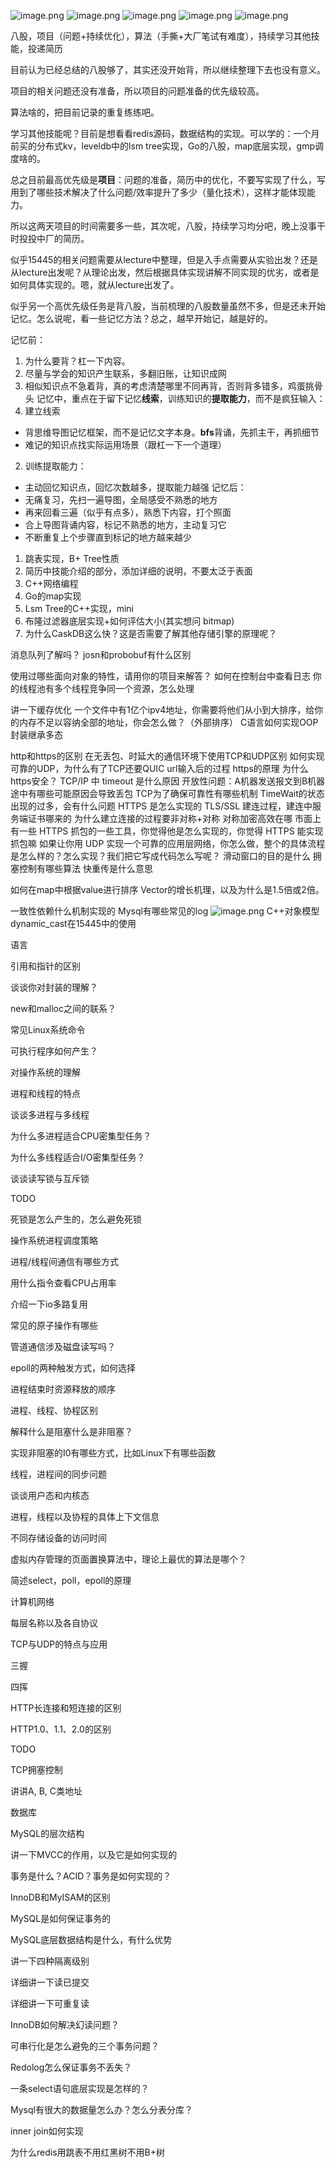 ![image.png](https://raw.githubusercontent.com/ren77281/pigco-image/main/img/202409232105442.png)
![image.png](https://raw.githubusercontent.com/ren77281/pigco-image/main/img/202409232105463.png)
![image.png](https://raw.githubusercontent.com/ren77281/pigco-image/main/img/202409232106869.png)
![image.png](https://raw.githubusercontent.com/ren77281/pigco-image/main/img/202409232106126.png)
![image.png](https://raw.githubusercontent.com/ren77281/pigco-image/main/img/202409232106219.png)

八股，项目（问题+持续优化），算法（手撕+大厂笔试有难度），持续学习其他技能，投递简历

目前认为已经总结的八股够了，其实还没开始背，所以继续整理下去也没有意义。

项目的相关问题还没有准备，所以项目的问题准备的优先级较高。

算法啥的，把目前记录的重复练练吧。

学习其他技能呢？目前是想看看redis源码，数据结构的实现。可以学的：一个月前买的分布式kv，leveldb中的lsm tree实现，Go的八股，map底层实现，gmp调度啥的。

总之目前最高优先级是**项目**：问题的准备，简历中的优化，不要写实现了什么，写用到了哪些技术解决了什么问题/效率提升了多少（量化技术），这样才能体现能力。

所以这两天项目的时间需要多一些，其次呢，八股，持续学习均分吧，晚上没事干时投投中厂的简历。

似乎15445的相关问题需要从lecture中整理，但是入手点需要从实验出发？还是从lecture出发呢？从理论出发，然后根据具体实现讲解不同实现的优劣，或者是如何具体实现的。嗯，就从lecture出发了。

似乎另一个高优先级任务是背八股，当前梳理的八股数量虽然不多，但是还未开始记忆。怎么说呢，看一些记忆方法？总之，越早开始记，越是好的。

记忆前：
1. 为什么要背？杠一下内容。
2. 尽量与学会的知识产生联系，多翻旧账，让知识成网
3. 相似知识点不急着背，真的考虑清楚哪里不同再背，否则背多错多，鸡蛋挑骨头
记忆中，重点在于留下记忆**线索**，训练知识的**提取能力**，而不是疯狂输入：
1. 建立线索
  - 背思维导图记忆框架，而不是记忆文字本身。**bfs**背诵，先抓主干，再抓细节
  - 难记的知识点找实际运用场景（跟杠一下一个道理）
2. 训练提取能力：
  - 主动回忆知识点，回忆次数越多，提取能力越强
记忆后：
- 无痛复习，先扫一遍导图，全局感受不熟悉的地方
- 再来回看三遍（似乎有点多），熟悉下内容，打个照面
- 合上导图背诵内容，标记不熟悉的地方，主动复习它
- 不断重复上个步骤直到标记的地方越来越少


1. 跳表实现，B+ Tree性质
2. 简历中技能介绍的部分，添加详细的说明，不要太泛于表面
3. C++网络编程
4. Go的map实现
5. Lsm Tree的C++实现，mini
6. 布隆过滤器底层实现+如何评估大小(其实想问 bitmap)
7. 为什么CaskDB这么快？这是否需要了解其他存储引擎的原理呢？


消息队列了解吗？
josn和probobuf有什么区别

使用过哪些面向对象的特性，请用你的项目来解答？
如何在控制台中查看日志
你的线程池有多个线程竞争同一个资源，怎么处理

讲一下缓存优化
一个文件中有1亿个ipv4地址，你需要将他们从小到大排序，给你的内存不足以容纳全部的地址，你会怎么做？（外部排序）
C语言如何实现OOP封装继承多态

http和https的区别
在无丢包、时延大的通信环境下使用TCP和UDP区别
如何实现可靠的UDP，为什么有了TCP还要QUIC
url输入后的过程
https的原理
为什么https安全？
TCP/IP 中 timeout 是什么原因
开放性问题：A机器发送报文到B机器途中有哪些可能原因会导致丢包
TCP为了确保可靠性有哪些机制
TimeWait的状态出现的过多，会有什么问题
HTTPS 是怎么实现的 
TLS/SSL 建连过程，建连中服务端证书哪来的
为什么建立连接的过程要非对称+对称
对称加密高效在哪
市面上有一些 HTTPS 抓包的一些工具，你觉得他是怎么实现的，你觉得 HTTPS 能实现抓包嘛
如果让你用 UDP 实现一个可靠的应用层网络，你怎么做，整个的具体流程是怎么样的？怎么实现？我们把它写成代码怎么写呢？
滑动窗口的目的是什么
拥塞控制有哪些算法
快重传是什么意思


如何在map中根据value进行排序
Vector的增长机理，以及为什么是1.5倍或2倍。

一致性依赖什么机制实现的
Mysql有哪些常见的log
![image.png](https://raw.githubusercontent.com/ren77281/pigco-image/main/img/202409161443669.png)
C++对象模型
dynamic_cast在15445中的使用

语言

引用和指针的区别

谈谈你对封装的理解？

new和malloc之间的联系？

常见Linux系统命令

可执行程序如何产生？

对操作系统的理解

进程和线程的特点

谈谈多进程与多线程

为什么多进程适合CPU密集型任务？

为什么多线程适合I/O密集型任务？

谈谈读写锁与互斥锁

TODO

死锁是怎么产生的，怎么避免死锁

操作系统进程调度策略

进程/线程间通信有哪些方式

用什么指令查看CPU占用率

介绍一下io多路复用

常见的原子操作有哪些

管道通信涉及磁盘读写吗？

epoll的两种触发方式，如何选择

进程结束时资源释放的顺序

进程、线程、协程区别

解释什么是阻塞什么是非阻塞？

实现非阻塞的I0有哪些方式，比如Linux下有哪些函数

线程，进程间的同步问题

谈谈用户态和内核态

进程，线程以及协程的具体上下文信息

不同存储设备的访问时间

虚拟内存管理的页面置换算法中，理论上最优的算法是哪个？

简述select，poll，epoll的原理

计算机网络

每层名称以及各自协议

TCP与UDP的特点与应用

三握

四挥

HTTP长连接和短连接的区别

HTTP1.0、1.1、2.0的区别

TODO

TCP拥塞控制

讲讲A, B, C类地址

数据库

MySQL的层次结构

讲一下MVCC的作用，以及它是如何实现的

事务是什么？ACID？事务是如何实现的？

InnoDB和MyISAM的区别

MySQL是如何保证事务的

MySQL底层数据结构是什么，有什么优势

讲一下四种隔离级别

详细讲一下读已提交

详细讲一下可重复读

InnoDB如何解决幻读问题？

可串行化是怎么避免的三个事务问题？

Redolog怎么保证事务不丢失？

一条select语句底层实现是怎样的？

Mysql有很大的数据量怎么办？怎么分表分库？

inner join如何实现

为什么redis用跳表不用红黑树不用B+树